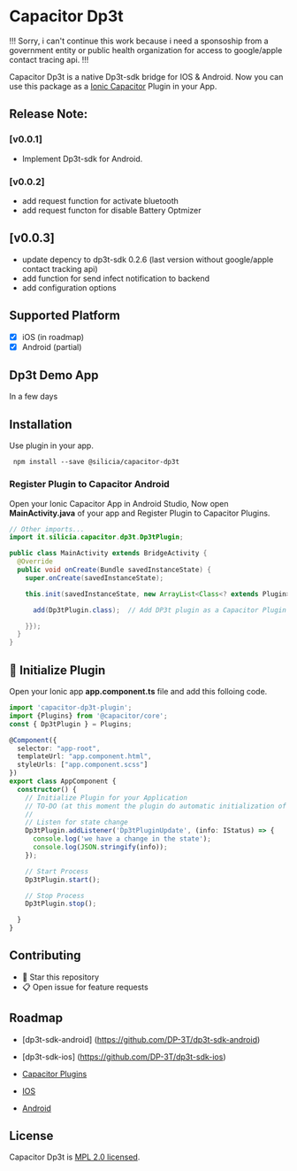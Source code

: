 # Capacitor Dp3t

!!! Sorry, i can't continue this work because i need a sponsoship from a government entity or public health organization for access to google/apple contact tracing api. !!!

Capacitor Dp3t is a native Dp3t-sdk bridge for IOS & Android. Now you can use this package as a [Ionic Capacitor](https://capacitor.ionicframework.com) Plugin in your App.

## Release Note:

### [v0.0.1]

- Implement Dp3t-sdk for Android.

### [v0.0.2]

- add request function for activate bluetooth
- add request functon for disable Battery Optmizer

## [v0.0.3]

- update depency to dp3t-sdk 0.2.6 (last version without google/apple contact tracking api)
- add function for send infect notification to backend
- add configuration options

## Supported Platform

- [x] iOS (in roadmap)
- [x] Android (partial)

## Dp3t Demo App

In a few days

## Installation

Use plugin in your app.

```console
 npm install --save @silicia/capacitor-dp3t
```

### Register Plugin to Capacitor Android

Open your Ionic Capacitor App in Android Studio, Now open **MainActivity.java** of your app and Register Plugin to Capacitor Plugins.

```java
// Other imports...
import it.silicia.capacitor.dp3t.Dp3tPlugin;

public class MainActivity extends BridgeActivity {
  @Override
  public void onCreate(Bundle savedInstanceState) {
    super.onCreate(savedInstanceState);

    this.init(savedInstanceState, new ArrayList<Class<? extends Plugin>>() {{

      add(Dp3tPlugin.class);  // Add DP3t plugin as a Capacitor Plugin

    }});
  }
}
```

## 📌 Initialize Plugin

Open your Ionic app **app.component.ts** file and add this folloing code.

```typescript
import 'capacitor-dp3t-plugin';
import {Plugins} from '@capacitor/core';
const { Dp3tPlugin } = Plugins;

@Component({
  selector: "app-root",
  templateUrl: "app.component.html",
  styleUrls: ["app.component.scss"]
})
export class AppComponent {
  constructor() {
    // Initialize Plugin for your Application
    // TO-DO (at this moment the plugin do automatic initialization of sdk with demo appId)
    // 
    // Listen for state change
    Dp3tPlugin.addListener('Dp3tPluginUpdate', (info: IStatus) => {
      console.log('we have a change in the state');
      console.log(JSON.stringify(info));
    });

    // Start Process
    Dp3tPlugin.start();

    // Stop Process
    Dp3tPlugin.stop();

  }
}
```

## Contributing

- 🌟 Star this repository
- 📋 Open issue for feature requests

## Roadmap

- [dp3t-sdk-android] (https://github.com/DP-3T/dp3t-sdk-android)

- [dp3t-sdk-ios] (https://github.com/DP-3T/dp3t-sdk-ios)

- [Capacitor Plugins](https://capacitor.ionicframework.com/docs/plugins/)

- [IOS](https://capacitor.ionicframework.com/docs/plugins/ios/)

- [Android](https://capacitor.ionicframework.com/docs/plugins/android/)

## License

Capacitor Dp3t is [MPL 2.0 licensed](./LICENSE).
